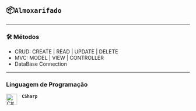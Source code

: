 ## 📦**`Almoxarifado`**

---

### 🛠️ Métodos

- CRUD: CREATE | READ | UPDATE | DELETE
- MVC: MODEL | VIEW | CONTROLLER
- DataBase Connection

---

### Linguagem de Programação

**`CSharp`** <img align="left" alt="C#" width="30px" style="padding-right:10px;" src="https://cdn.jsdelivr.net/gh/devicons/devicon/icons/csharp/csharp-line.svg" />
